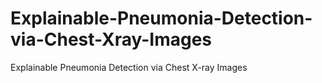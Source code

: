 # Explainable-Pneumonia-Detection-via-Chest-Xray-Images
Explainable Pneumonia Detection via Chest X-ray Images

